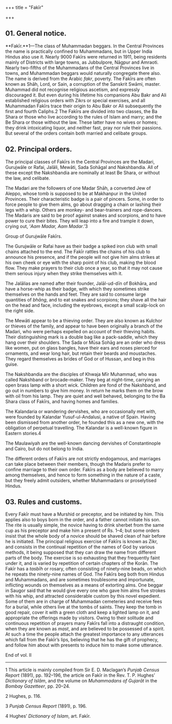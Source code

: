 +++
title = "Fakīr"

+++


## 01. General notice.

**Fakīr.**1—The class of Muhammadan beggars. In the Central Provinces the name is practically confined to Muhammadans, but in Upper India Hindus also use it. Nearly 9000 Fakīrs were returned in 1911, being residents mainly of Districts with large towns, as Jubbulpore, Nāgpur and Amraoti. Nearly two-fifths of the Muhammadans of the Central Provinces live in towns, and Muhammadan beggars would naturally congregate there also. The name is derived from the Arabic *fakr*, poverty. The Fakīrs are often known as Shāh, Lord, or Sain, a corruption of the Sanskrit Swāmi, master. Muhammad did not recognise religious ascetism, and expressly discouraged it. But even during his lifetime his companions Abu Bakr and Ali established religious orders with Zikrs or special exercises, and all Muhammadan Fakīrs trace their origin to Abu Bakr or Ali subsequently the first and fourth Caliphs.2 The Fakīrs are divided into two classes, the Ba Shara or those who live according to the rules of Islam and marry; and the Be Shara or those without the law. These latter have no wives or homes; they drink intoxicating liquor, and neither fast, pray nor rule their passions. But several of the orders contain both married and celibate groups. 



## 02. Principal orders.

The principal classes of Fakīrs in the Central Provinces are the Madari, Gurujwāle or Rafai, Jalāli, Mewāti, Sada Sohāgal and Nakshbandia. All of these except the Nakshbandia are nominally at least Be Shara, or without the law, and celibate. 

The Madari are the followers of one Madar Shāh, a converted Jew of Aleppo, whose tomb is supposed to be at Makhanpur in the United Provinces. Their characteristic badge is a pair of pincers. Some, in order to force people to give them alms, go about dragging a chain or lashing their legs with a whip. Others are monkey- and bear-trainers and rope-dancers. The Madaris are said to be proof against snakes and scorpions, and to have power to cure their bites. They will leap into a fire and trample it down, crying out, ‘*Aam Madar, Aam Madar*.’3 


Group of Gurujwāle Fakīrs.




The Gurujwāle or Rafai have as their badge a spiked iron club with small chains attached to the end. The Fakīr rattles the chains of his club to announce his presence, and if the people will not give him alms strikes at his own cheek or eye with the sharp point of his club, making the blood flow. They make prayers to their club once a year, so that it may not cause them serious injury when they strike themselves with it. 

The Jalālias are named after their founder, Jalāl-ud-dīn of Bokhāra, and have a horse-whip as their badge, with which they sometimes strike themselves on the hands and feet. They are said to consume large quantities of *bhāng*, and to eat snakes and scorpions; they shave all the hair on the head and face, including the eyebrows, except a small scalp-lock on the right side. 

The Mewāti appear to be a thieving order. They are also known as Kulchor or thieves of the family, and appear to have been originally a branch of the Madari, who were perhaps expelled on account of their thieving habits. Their distinguishing mark is a double bag like a pack-saddle, which they hang over their shoulders. The Sada or Mūsa Sohāg are an order who dress like women, put on glass bangles, have their ears and noses pierced for ornaments, and wear long hair, but retain their beards and moustaches. They regard themselves as brides of God or of Hussan, and beg in this guise. 

The Nakshbandia are the disciples of Khwaja Mīr Muhammad, who was called Nakshband or brocade-maker. They beg at night-time, carrying an open brass lamp with a short wick. Children are fond of the Nakshband, and go out in numbers to give him money. In return he marks them on the brow with oil from his lamp. They are quiet and well behaved, belonging to the Ba Shara class of Fakīrs, and having homes and families. 

The Kalandaria or wandering dervishes, who are occasionally met with, were founded by Kalandar Yusuf-ul-Andalusi, a native of Spain. Having been dismissed from another order, he founded this as a new one, with the obligation of perpetual travelling. The Kalandar is a well-known figure in Eastern stories.4 

The Maulawiyah are the well-known dancing dervishes of Constantinople and Cairo, but do not belong to India. 

The different orders of Fakīrs are not strictly endogamous, and marriages can take place between their members, though the Madaris prefer to confine marriage to their own order. Fakīrs as a body are believed to marry among themselves, and hence to form something in the nature of a caste, but they freely admit outsiders, whether Muhammadans or proselytised Hindus. 



## 03. Rules and customs.

Every Fakīr must have a Murshid or preceptor, and be initiated by him. This applies also to boys born in the order, and a father cannot initiate his son. The rite is usually simple, the novice having to drink sherbet from the same cup as his preceptor and make him a present of Rs. 1–4; but some orders insist that the whole body of a novice should be shaved clean of hair before he is initiated. The principal religious exercise of Fakīrs is known as Zikr, and consists in the continual repetition of the names of God by various methods, it being supposed that they can draw the name from different parts of the body. The exercise is so exhausting that they frequently faint under it, and is varied by repetition of certain chapters of the Korān. The Fakīr has a *tasbīh* or rosary, often consisting of ninety-nine beads, on which he repeats the ninety-nine names of God. The Fakīrs beg both from Hindus and Muhammadans, and are sometimes troublesome and importunate, inflicting wounds on themselves as a means of extorting alms. One beggar in Saugor said that he would give every one who gave him alms five strokes with his whip, and attracted considerable custom by this novel expedient. Some of them are in charge of Muhammadan cemeteries and receive fees for a burial, while others live at the tombs of saints. They keep the tomb in good repair, cover it with a green cloth and keep a lighted lamp on it, and appropriate the offerings made by visitors. Owing to their solitude and continuous repetition of prayers many Fakīrs fall into a distraught condition, when they are known as *mast*, and are believed to be possessed of a spirit. At such a time the people attach the greatest importance to any utterances which fall from the Fakīr’s lips, believing that he has the gift of prophecy, and follow him about with presents to induce him to make some utterance. 

End of vol. II



* * *

1 This article is mainly compiled from Sir E. D. Maclagan’s *Punjab Census Report* \(1891\), pp. 192–196, the article on Fakīr in the Rev. T. P. Hughes’ *Dictionary of Islām*, and the volume on *Muhammadans of Gujarāt* in the *Bombay Gazetteer*, pp. 20–24. 

2 Hughes, p. 116. 

3 *Punjab Census Report* \(1891\), p. 196. 

4 Hughes’ *Dictionary of Islam*, art. Fakīr. 




